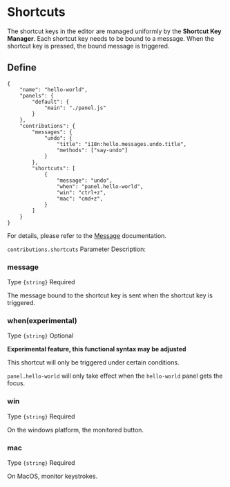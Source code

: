 # Shortcuts

The shortcut keys in the editor are managed uniformly by the **Shortcut Key Manager**. Each shortcut key needs to be bound to a message. When the shortcut key is pressed, the bound message is triggered.

## Define

```jaon
{
    "name": "hello-world",
    "panels": {
        "default": {
            "main": "./panel.js"
        }
    },
    "contributions": {
        "messages": {
            "undo": {
                "title": "i18n:hello.messages.undo.title",
                "methods": ["say-undo"]
            }
        },
        "shortcuts": [
            {
                "message": "undo",
                "when": "panel.hello-world",
                "win": "ctrl+z",
                "mac": "cmd+z",
            }
        ]
    }
}
```

For details, please refer to the [Message](./contributions-messages.md) documentation.

`contributions.shortcuts` Parameter Description:

### message

Type `{string}` Required

The message bound to the shortcut key is sent when the shortcut key is triggered.

### when(experimental)

Type `{string}` Optional

**Experimental feature, this functional syntax may be adjusted**

This shortcut will only be triggered under certain conditions.

`panel.hello-world` will only take effect when the `hello-world` panel gets the focus.

### win

Type `{string}` Required

On the windows platform, the monitored button.

### mac

Type `{string}` Required

On MacOS, monitor keystrokes.